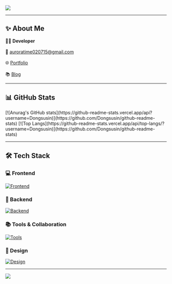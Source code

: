 <link href="https://cdn.jsdelivr.net/gh/orioncactus/pretendard@v1.3.8/dist/web/static/pretendard.css" rel="stylesheet">

<div style="font-family: 'Pretendard', -apple-system, BlinkMacSystemFont, 'Segoe UI', Roboto, sans-serif;">

<img src="https://capsule-render.vercel.app/api?type=waving&color=gradient&height=250&section=header&text=Hi%20There!%20👋%20I'm%20Dongsu%20Sin&fontSize=40&fontAlign=50&fontAlignY=40" /> 

---

## ✨ About Me  

👨‍💻 **Developer** <br>  
📧 [auroratime020715@gmail.com](mailto:auroratime020715@gmail.com) <br>  
🌐 [Portfolio]() <br>  
📚 [Blog](https://blog.naver.com/auroratime020715)  

---

## 📊 GitHub Stats  

<div style="display: flex; gap: 10px; flex-wrap: wrap; justify-content: center;">
  [![Anurag's GitHub stats](https://github-readme-stats.vercel.app/api?username=Dongsusin)](https://github.com/Dongsusin/github-readme-stats)
  [![Top Langs](https://github-readme-stats.vercel.app/api/top-langs/?username=Dongsusin)](https://github.com/Dongsusin/github-readme-stats)
</div>

---

## 🛠️ Tech Stack  

### 💻 Frontend  
[![Frontend](https://skillicons.dev/icons?i=html,css,js,react,ts,nextjs,threejs)](https://skillicons.dev)

### 🔧 Backend  
[![Backend](https://skillicons.dev/icons?i=nodejs,firebase)](https://skillicons.dev)

### 📚 Tools & Collaboration  
[![Tools](https://skillicons.dev/icons?i=git,github,notion,vscode,vite,netlify)](https://skillicons.dev)

### 🎨 Design  
[![Design](https://skillicons.dev/icons?i=figma)](https://skillicons.dev)

---

<img src="https://capsule-render.vercel.app/api?type=waving&color=gradient&height=150&section=footer" />  

</div>
